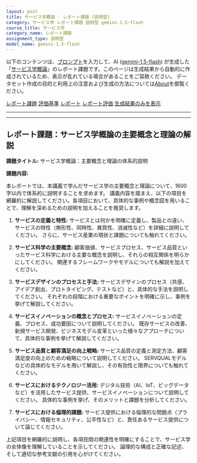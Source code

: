 ```yaml
---
layout: post
title: サービス学概論 - レポート課題 (説明型)
category: サービス学 レポート課題 説明型 gemini-1.5-flash
course_title: サービス学
category_name: レポート課題
assignment_type: 説明型
model_name: gemini-1.5-flash
---
```


以下のコンテンツは、[プロンプト](http://127.0.0.1:8000/generated/サービス学/gemini-1.5-flash/prompt_レポート課題-説明型.md)を入力して、AI ([gemini-1.5-flash](contents/gemini-1.5-flash)) が生成した「[サービス学概論](/contents/サービス学/)」のレポート課題です。このページは生成結果から自動的に作成されているため、表示が乱れている場合があることをご容赦ください。
データセット作成の目的と利用上の注意および生成の方法については[About](/About)を御覧ください。

[レポート課題](../レポート課題-説明型)
[評価基準](../評価基準-説明型)
[レポート](../レポート-説明型)
[レポート評価](../レポート評価-説明型)
[生成結果のみを表示](http://127.0.0.1:8000/generated/サービス学/gemini-1.5-flash/レポート課題-説明型.md)
  

***
***
  
## レポート課題：サービス学概論の主要概念と理論の解説

**課題タイトル:** サービス学概論：主要概念と理論の体系的説明

**課題内容:**

本レポートでは、本講義で学んだサービス学の主要概念と理論について、1600字以内で体系的に説明することを求めます。  講義内容を踏まえ、以下の項目を網羅的に解説してください。各項目において、具体的な事例や概念図を用いることで、理解を深めるための説明を加えることを推奨します。

1. **サービスの定義と特性:** サービスとは何かを明確に定義し、製品との違い、サービスの特性（無形性、同時性、異質性、消滅性など）を詳細に説明してください。  さらに、サービス産業の現状と課題についても触れてください。

2. **サービス科学の主要概念:** 顧客価値、サービスプロセス、サービス品質といったサービス科学における主要な概念を説明し、それらの相互関係を明らかにしてください。  関連するフレームワークやモデルについても解説を加えてください。

3. **サービスデザインのプロセスと手法:** サービスデザインのプロセス（共感、アイデア創出、プロトタイピング、テストなど）と、具体的な手法を説明してください。  それぞれの段階における重要なポイントを明確に示し、事例を挙げて解説してください。

4. **サービスイノベーションの概念とプロセス:** サービスイノベーションの定義、プロセス、成功要因について説明してください。  既存サービスの改善、新規サービス開発、ビジネスモデル変革といった様々なアプローチについて、具体的な事例を挙げて解説してください。

5. **サービス品質と顧客満足の向上戦略:** サービス品質の定義と測定方法、顧客満足度の向上のための戦略について説明してください。  SERVQUALモデルなどの具体的なモデルを用いて解説し、その有効性と限界についても触れてください。

6. **サービスにおけるテクノロジー活用:** デジタル技術（AI、IoT、ビッグデータなど）を活用したサービス提供、サービスイノベーションについて説明してください。  具体的な事例を挙げ、そのメリットと課題を分析してください。

7. **サービスにおける倫理的課題:** サービス提供における倫理的な問題点（プライバシー、情報セキュリティ、公平性など）と、責任あるサービス提供について論じてください。


上記項目を網羅的に説明し、各項目間の関連性を明確にすることで、サービス学の全体像を理解していることを示してください。  論理的な構成と正確な記述、そして適切な参考文献の引用を心がけてください。
